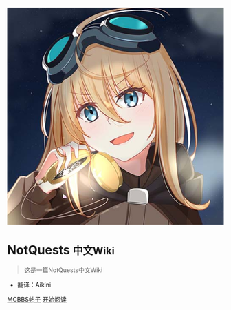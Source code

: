 ![logo](/_image/logotemp2_small.jpg)

# NotQuests <small>中文Wiki</small>
> 这是一篇NotQuests中文Wiki
- 翻译：Aikini

[MCBBS帖子](https://www.mcbbs.net/thread-1471128-1-1.html)
[开始阅读](#readme)
